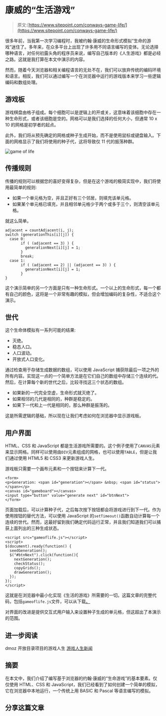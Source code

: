 # 康威的“生活游戏”

> 原文:[https://www.sitepoint.com/conways-game-life/](https://www.sitepoint.com/conways-game-life/)

很多年前，当我第一次学习编程时，我被约翰·康威的生命形式模拟“生命的游戏”迷住了。多年来，在众多平台上出现了许多用不同语言编写的变体。无论选择哪种语言，对任何初露头角的程序员来说，编写自己版本的《人生游戏》都是必经之路。这就是我打算在本文中演示的内容。

然而，随着今天浏览器和相关编程语言的无处不在，我们可以放弃传统的编码环境和语言。相反，我们可以通过编写一个在浏览器中运行的游戏版本来学习一些逻辑编码和数组处理。

## 游戏板

游戏棋盘由格子组成。每个细胞可以是逻辑上的开或关，这意味着该细胞中存在一种生命形式，或者该细胞是空的。网格可以是我们选择的任何大小，但通常 10 x 10 的网格是初学者的起点。

此外，我们将从预先确定的网格或种子生成开始，而不是使用鼠标或键盘输入。下面的网格显示了我们将使用的种子代，这将导致仅 11 代的振荡种群。

![game of life](../Images/8fce8ffae688daa13ed67168affbfc9a.png)

## 传播规则

传播的规则可以根据您的喜好变得复杂，但是在这个游戏的极简实现中，我们将使用最简单的规则:

*   如果一个单元格为空，并且正好有三个邻居，则填充该单元格。
*   如果某个单元格已填充，并且相邻单元格少于两个或多于三个，则清空该单元格。

就这么简单。

```
adjacent = countAdjacent(i, j);
switch (generationThis[i][j]) {
  case 0:
       if ( (adjacent == 3) ) {
         generationNext[i][j] = 1;
       }
       break;
  case 1:
       if ( (adjacent == 2) || (adjacent == 3) ) {
         generationNext[i][j] = 1;
       }
}
```

这个演示简单的另一个方面是只有一种生命形式。一个以上的生命形式，每一个都有自己的颜色，这将是一个非常有趣的模拟，但会增加编码的复杂性，不适合这个演示。

## 世代

这个生命体模拟有一系列可能的结果:

*   灭绝。
*   稳态人口。
*   人口波动。
*   开放式人口变化。

通过检查用于存储生成数据的数组，可以使用 JavaScript 捕获除最后一项之外的所有内容。实现这一点的一个简单方法是在它们自己的数组中存储三个连续的代。然后，在计算每个新的世代之后，比较寻找这三个状态的数组。

*   如果新的一代完全空虚，生命形式就灭绝了。
*   如果相邻的几代是相同的，种群是稳定的。
*   如果下一代和上一代是相同的，那么种群是振荡的。

这是所需逻辑的基础，所以现在让我们考虑如何在浏览器中显示游戏板。

## 用户界面

HTML、CSS 和 JavaScript 都是生活游戏所需要的。这个例子使用了`CANVAS`元素来显示网格。同样可以使用由`DIV`元素组成的网格，也可以使用`TABLE`，但是让我们通过使用 HTML5 和 CSS3 来更新游戏人生。

游戏板只需要一个画布元素和一个按钮来计算下一代。

```
<form>
<p>Generation: <span id="generation"></span> &nbsp; <span id="status"></span></p>
<canvas id="gameboard"></canvas>
<input type="button" value="generate next" id="btnNext">
</form>
```

页面加载后，可以计算种子代，之后每次按下按钮都会将游戏进行到下一代。作为使用按钮的替代方法，可以使用 JavaScript 的`setTimeout()`函数自动计算每一个连续的世代。然而，这最好留到我们确定代码运行正常，并且我们知道我们可以捕获上面列出的三种生成状态。

```
<script src="gameoflife.js"></script>
<script>
$(document).ready(function() {
  seedGeneration();
  $("#btnNext").click(function(){
    nextGeneration();
    checkStatus();
    copyGrids();
    drawGeneration();
  });
});
</script>
```

这就是在浏览器中最小化实现《生活的游戏》所需要的一切。这篇文章的完整代码，包括`gameoflife.js`文件，可以从下载[。](https://uploads.sitepoint.com/wp-content/uploads/2013/10/gameoflife2.zip)

对界面的改进是提供交互式用户输入来设置种子生成的单元格，但这超出了本演示的范围。

## 进一步阅读

dmoz 开放目录项目的游戏人生
[游戏人生新闻](http://pentadecathlon.com/lifenews/)

## 摘要

在本文中，我们介绍了编写基于浏览器的约翰·康威的“生命游戏”的基本要素。仅仅使用 HTML、CSS 和 JavaScript，我们已经看到了如何创建一个简单的模拟，它在浏览器中本地运行，一个传统上用 BASIC 和 Pascal 等语言编写的模拟。

## 分享这篇文章